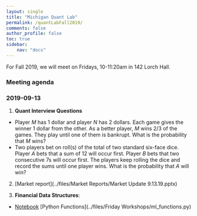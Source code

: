 ```yaml
---
layout: single
title: "Michigan Quant Lab"
permalink: /quantLabFall2019/
comments: false
author_profile: false
toc: true
sidebar:
    nav: "docs"
---
```

For Fall 2019, we will meet on Fridays, 10-11:20am in 142 Lorch Hall.

### Meeting agenda

### 2019-09-13
1. **Quant Interview Questions**
- Player *M* has 1 dollar and player *N* has 2 dollars. Each game gives the winner 1 dollar from the other. As a better player, *M* wins $2/3$ of the games. They play until one of them is bankrupt. What is the probability that *M* wins?
- Two players bet on roll(s) of the total of two standard six-face dice. Player *A* bets that a sum of 12 will occur first. Player *B* bets that two consecutive $7$s will occur first. The players keep rolling the dice and record the sums until one player wins. What is the probability that *A* will win?
 
2. [Market report](../files/Market Reports/Market Update 9.13.19.pptx)

3. **Financial Data Structures**:
  - [Notebook]() [Python Functions](../files/Friday Workshops/ml_functions.py)